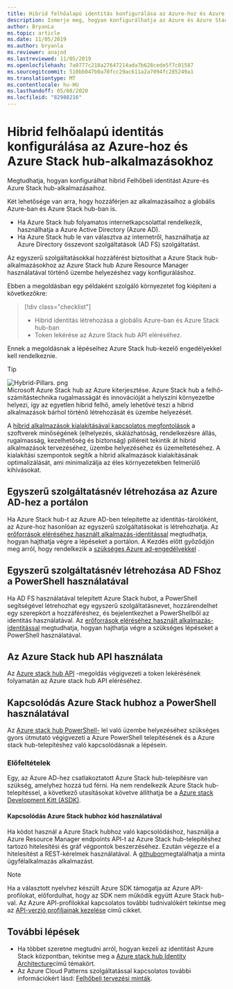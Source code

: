 ```yaml
---
title: Hibrid felhőalapú identitás konfigurálása az Azure-hoz és Azure Stack hub-alkalmazásokhoz
description: Ismerje meg, hogyan konfigurálhatja az Azure és Azure Stack hub-alkalmazások hibrid felhőalapú identitását.
author: BryanLa
ms.topic: article
ms.date: 11/05/2019
ms.author: bryanla
ms.reviewer: anajod
ms.lastreviewed: 11/05/2019
ms.openlocfilehash: 7a0777c218a27647214ada7b628cede5f7c01587
ms.sourcegitcommit: 510bb047b0a78fcc29ac611a2a7094fc285249a1
ms.translationtype: MT
ms.contentlocale: hu-HU
ms.lasthandoff: 05/08/2020
ms.locfileid: "82988216"
---
```

# <a name="configure-hybrid-cloud-identity-for-azure-and-azure-stack-hub-apps"></a>Hibrid felhőalapú identitás konfigurálása az Azure-hoz és Azure Stack hub-alkalmazásokhoz

Megtudhatja, hogyan konfigurálhat hibrid Felhőbeli identitást Azure-és Azure Stack hub-alkalmazásaihoz.

Két lehetősége van arra, hogy hozzáférjen az alkalmazásaihoz a globális Azure-ban és Azure Stack hub-ban is.

 * Ha Azure Stack hub folyamatos internetkapcsolattal rendelkezik, használhatja a Azure Active Directory (Azure AD).
 * Ha Azure Stack hub le van választva az internetről, használhatja az Azure Directory összevont szolgáltatások (AD FS) szolgáltatást.

Az egyszerű szolgáltatásokkal hozzáférést biztosíthat a Azure Stack hub-alkalmazásokhoz az Azure Stack hub Azure Resource Manager használatával történő üzembe helyezéshez vagy konfiguráláshoz.

Ebben a megoldásban egy példaként szolgáló környezetet fog kiépíteni a következőkre:

> [!div class="checklist"]
> - Hibrid identitás létrehozása a globális Azure-ban és Azure Stack hub-ban
> - Token lekérése az Azure Stack hub API eléréséhez.

Ennek a megoldásnak a lépéseihez Azure Stack hub-kezelő engedélyekkel kell rendelkeznie.

> [!Tip]  
> ![Hybrid-Pillars. png](./media/solution-deployment-guide-cross-cloud-scaling/hybrid-pillars.png)  
> Microsoft Azure Stack hub az Azure kiterjesztése. Azure Stack hub a felhő-számítástechnika rugalmasságát és innovációját a helyszíni környezetbe helyezi, így az egyetlen hibrid felhő, amely lehetővé teszi a hibrid alkalmazások bárhol történő létrehozását és üzembe helyezését.  
> 
> A [hibrid alkalmazások kialakításával kapcsolatos megfontolások](overview-app-design-considerations.md) a szoftverek minőségének (elhelyezés, skálázhatóság, rendelkezésre állás, rugalmasság, kezelhetőség és biztonság) pilléreit tekintik át hibrid alkalmazások tervezéséhez, üzembe helyezéséhez és üzemeltetéséhez. A kialakítási szempontok segítik a hibrid alkalmazások kialakításának optimalizálását, ami minimalizálja az éles környezetekben felmerülő kihívásokat.

## <a name="create-a-service-principal-for-azure-ad-in-the-portal"></a>Egyszerű szolgáltatásnév létrehozása az Azure AD-hez a portálon

Ha Azure Stack hub-t az Azure AD-ben telepítette az identitás-tárolóként, az Azure-hoz hasonlóan az egyszerű szolgáltatásokat is létrehozhatja. Az [erőforrások eléréséhez használt alkalmazás-identitással](../operator/azure-stack-create-service-principals.md#manage-an-azure-ad-app-identity) megtudhatja, hogyan hajthatja végre a lépéseket a portálon. A Kezdés előtt győződjön meg arról, hogy rendelkezik a [szükséges Azure ad-engedélyekkel](/azure/azure-resource-manager/resource-group-create-service-principal-portal#required-permissions) .

## <a name="create-a-service-principal-for-ad-fs-using-powershell"></a>Egyszerű szolgáltatásnév létrehozása AD FShoz a PowerShell használatával

Ha AD FS használatával telepített Azure Stack hubot, a PowerShell segítségével létrehozhat egy egyszerű szolgáltatásnevet, hozzárendelhet egy szerepkört a hozzáféréshez, és bejelentkezhet a PowerShellből az identitás használatával. Az [erőforrások eléréséhez használt alkalmazás-identitással](../operator/azure-stack-create-service-principals.md#manage-an-ad-fs-app-identity) megtudhatja, hogyan hajthatja végre a szükséges lépéseket a PowerShell használatával.

## <a name="using-the-azure-stack-hub-api"></a>Az Azure Stack hub API használata

Az [Azure stack hub API](../user/azure-stack-rest-api-use.md) -megoldás végigvezeti a token lekérésének folyamatán az Azure stack hub API eléréséhez.

## <a name="connect-to-azure-stack-hub-using-powershell"></a>Kapcsolódás Azure Stack hubhoz a PowerShell használatával

Az [Azure stack hub PowerShell-](../operator/azure-stack-powershell-install.md) lel való üzembe helyezéséhez szükséges gyors útmutató végigvezeti a Azure PowerShell telepítésének és a Azure stack hub-telepítéshez való kapcsolódásnak a lépésein.

### <a name="prerequisites"></a>Előfeltételek

Egy, az Azure AD-hez csatlakoztatott Azure Stack hub-telepítésre van szükség, amelyhez hozzá tud férni. Ha nem rendelkezik Azure Stack hub-telepítéssel, a következő utasításokat követve állíthatja be a [Azure stack Development Kitt (ASDK)](../asdk/asdk-install.md).

#### <a name="connect-to-azure-stack-hub-using-code"></a>Kapcsolódás Azure Stack hubhoz kód használatával

Ha kódot használ a Azure Stack hubhoz való kapcsolódáshoz, használja a Azure Resource Manager endpoints API-t az Azure Stack hub-telepítéshez tartozó hitelesítési és gráf végpontok beszerzéséhez. Ezután végezze el a hitelesítést a REST-kérelmek használatával. A [githubon](https://github.com/shriramnat/HybridARMApplication)megtalálhatja a minta ügyfélalkalmazás alkalmazást.

>[!Note]
>Ha a választott nyelvhez készült Azure SDK támogatja az Azure API-profilokat, előfordulhat, hogy az SDK nem működik együtt Azure Stack hub-val. Az Azure API-profilokkal kapcsolatos további tudnivalókért tekintse meg az [API-verzió profiljainak kezelése](../user/azure-stack-version-profiles.md) című cikket.

## <a name="next-steps"></a>További lépések

- Ha többet szeretne megtudni arról, hogyan kezeli az identitást Azure Stack központban, tekintse meg a [Azure stack hub Identity Architecture](../operator/azure-stack-identity-architecture.md)című témakört.
- Az Azure Cloud Patterns szolgáltatással kapcsolatos további információkért lásd: [Felhőbeli tervezési minták](https://docs.microsoft.com/azure/architecture/patterns).
